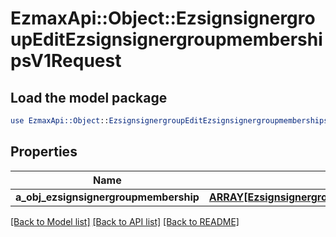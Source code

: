 # EzmaxApi::Object::EzsignsignergroupEditEzsignsignergroupmembershipsV1Request

## Load the model package
```perl
use EzmaxApi::Object::EzsignsignergroupEditEzsignsignergroupmembershipsV1Request;
```

## Properties
Name | Type | Description | Notes
------------ | ------------- | ------------- | -------------
**a_obj_ezsignsignergroupmembership** | [**ARRAY[EzsignsignergroupmembershipRequestCompound]**](EzsignsignergroupmembershipRequestCompound.md) |  | 

[[Back to Model list]](../README.md#documentation-for-models) [[Back to API list]](../README.md#documentation-for-api-endpoints) [[Back to README]](../README.md)


